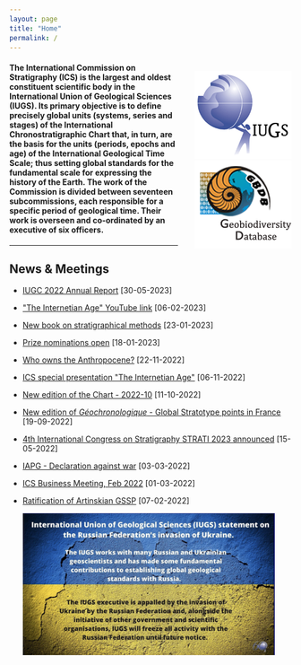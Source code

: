```yaml
---
layout: page
title: "Home"
permalink: /
---
```

<div style="float:right; margin-left:30px; margin-top:20px;">
  <a href="https://www.iugs.org/"><img src="images/IUGSLOGOright.gif" alt="IUGS logo" /></a><br />
  <a href="http://www.geobiodiversity.com/"><img src="images/GBDBlinkright.png" alt="Geobiodiversity DB logo"/></a>
</div>

#### The International Commission on Stratigraphy (ICS) is the largest and oldest constituent scientific body in the International Union of Geological Sciences (IUGS). Its primary objective is to define precisely global units (systems, series and stages) of the International Chronostratigraphic Chart that, in turn, are the basis for the units (periods, epochs and age) of the International Geological Time Scale; thus setting global standards for the fundamental scale for expressing the history of the Earth.  The work of the Commission is divided between seventeen subcommissions, each responsible for a specific period of geological time.  Their work is overseen and co-ordinated by an executive of six officers.

<hr />

## News & Meetings

* [IUGC 2022 Annual Report](news/149) [30-05-2023]
* ["The Internetian Age" YouTube link](news/148) [06-02-2023]
* [New book on stratigraphical methods](news/147) [23-01-2023]
* [Prize nominations open](news/146) [18-01-2023]
* [Who owns the Anthropocene?](news/145) [22-11-2022]
* [ICS special presentation "The Internetian Age"](news/144) [06-11-2022]
* [New edition of the Chart - 2022-10](news/143) [11-10-2022]
* [New edition of _Géochronologique_ - Global Stratotype points in France](news/142) [19-09-2022]
* [4th International Congress on Stratigraphy STRATI 2023 announced](news/141) [15-05-2022]
* [IAPG - Declaration against war](news/140) [03-03-2022]
* [ICS Business Meeting, Feb 2022](news/139) [01-03-2022]
* [Ratification of Artinskian GSSP](news/138) [07-02-2022]

  <img src="images/ukraine.jpg" style="width:450px;" />